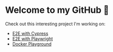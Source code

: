 # Welcome to my GitHub 👋

Check out this interesting project I'm working on:

- [E2E with Cypress](https://github.com/GromN/e2e-testing-demo)
- [E2E with Playwright](https://github.com/GromN/e2e-playwright-demo)
- [Docker Playground](https://github.com/GromN/docker-cypress-demo)
